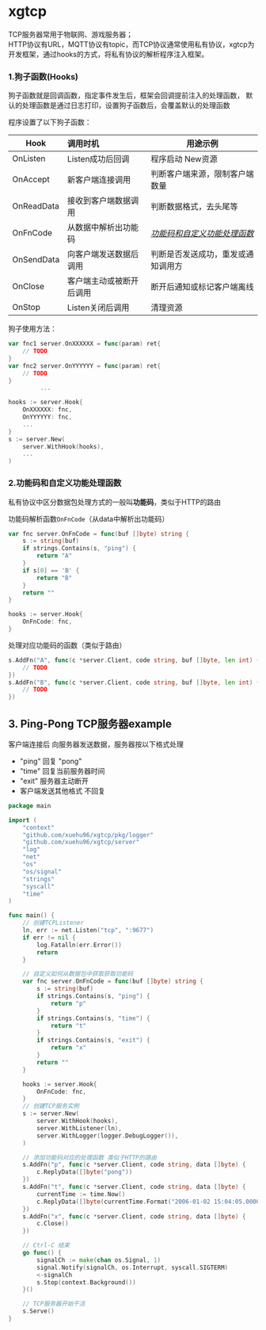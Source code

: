 # xgtcp 

TCP服务器常用于物联网、游戏服务器；  
HTTP协议有URL，MQTT协议有topic，而TCP协议通常使用私有协议，xgtcp为开发框架，通过hooks的方式，将私有协议的解析程序注入框架。


### 1.狗子函数(Hooks)
狗子函数就是回调函数，指定事件发生后，框架会回调提前注入的处理函数，
默认的处理函数是通过日志打印，设置狗子函数后，会覆盖默认的处理函数

程序设置了以下狗子函数：

| Hook       | 调用时机                 | 用途示例                                                     |
| ---------- | :----------------------- | ------------------------------------------------------------ |
| OnListen   | Listen成功后回调         | 程序启动 New资源                                             |
| OnAccept   | 新客户端连接调用         | 判断客户端来源，限制客户端数量                               |
| OnReadData | 接收到客户端数据调用     | 判断数据格式，去头尾等                                       |
| OnFnCode   | 从数据中解析出功能码     | [*功能码和自定义功能处理函数*](https://github.com/xuehu96/xgtcp#2功能码和自定义功能处理函数) |
| OnSendData | 向客户端发送数据后调用   | 判断是否发送成功，重发或通知调用方                           |
| OnClose    | 客户端主动或被断开后调用 | 断开后通知或标记客户端离线                                   |
| OnStop     | Listen关闭后调用         | 清理资源                                                     |

狗子使用方法：
```go
var fnc1 server.OnXXXXXX = func(param) ret{ 
	// TODO
}
var fnc2 server.OnYYYYYY = func(param) ret{
	// TODO
}
         ...

hooks := server.Hook{
	OnXXXXXX: fnc,
	OnYYYYYY: fnc,
	...
}
s := server.New(
    server.WithHook(hooks),
	...
)
```

### 2.功能码和自定义功能处理函数
私有协议中区分数据包处理方式的一般叫**功能码**，类似于HTTP的路由

功能码解析函数`OnFnCode`（从data中解析出功能码）
```go
var fnc server.OnFnCode = func(buf []byte) string {
	s := string(buf)
	if strings.Contains(s, "ping") {
		return "A"
	}
	if s[0] == 'B' {
		return "B"
	}
	return ""
}

hooks := server.Hook{
	OnFnCode: fnc,
}
```
处理对应功能码的函数（类似于路由）
```go
s.AddFn("A", func(c *server.Client, code string, buf []byte, len int) {
	// TODO
})
s.AddFn("B", func(c *server.Client, code string, buf []byte, len int) {
    // TODO
})
```



## 3. Ping-Pong TCP服务器example

客户端连接后 向服务器发送数据，服务器按以下格式处理
- "ping" 回复 "pong"
- "time" 回复当前服务器时间
- "exit" 服务器主动断开
-  客户端发送其他格式 不回复

```go
package main

import (
	"context"
	"github.com/xuehu96/xgtcp/pkg/logger"
	"github.com/xuehu96/xgtcp/server"
	"log"
	"net"
	"os"
	"os/signal"
	"strings"
	"syscall"
	"time"
)

func main() {
	// 创建TCPListener
	ln, err := net.Listen("tcp", ":9677")
	if err != nil {
		log.Fatalln(err.Error())
		return
	}

	// 自定义如何从数据包中获取获取功能码
	var fnc server.OnFnCode = func(buf []byte) string {
		s := string(buf)
		if strings.Contains(s, "ping") {
			return "p"
		}
		if strings.Contains(s, "time") {
			return "t"
		}
		if strings.Contains(s, "exit") {
			return "x"
		}
		return ""
	}

	hooks := server.Hook{
		OnFnCode: fnc,
	}
	// 创建TCP服务实例
	s := server.New(
		server.WithHook(hooks),
		server.WithListener(ln),
		server.WithLogger(logger.DebugLogger()),
	)

	// 添加功能码对应的处理函数 类似于HTTP的路由
	s.AddFn("p", func(c *server.Client, code string, data []byte) {
		c.ReplyData([]byte("pong"))
	})
	s.AddFn("t", func(c *server.Client, code string, data []byte) {
		currentTime := time.Now()
		c.ReplyData([]byte(currentTime.Format("2006-01-02 15:04:05.000000000")))
	})
	s.AddFn("x", func(c *server.Client, code string, data []byte) {
		c.Close()
	})

	// Ctrl-C 结束
	go func() {
		signalCh := make(chan os.Signal, 1)
		signal.Notify(signalCh, os.Interrupt, syscall.SIGTERM)
		<-signalCh
		s.Stop(context.Background())
	}()

	// TCP服务器开始干活
	s.Serve()
}
```

